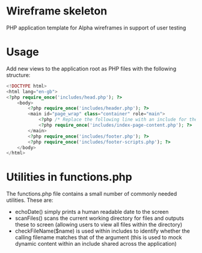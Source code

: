 # Wireframe skeleton

PHP application template for Alpha wireframes in support of user testing

# Usage

Add new views to the application root as PHP files with the following structure:

```php
<!DOCTYPE html>
<html lang="en-gb">
<?php require_once('includes/head.php'); ?>
    <body>
        <?php require_once('includes/header.php'); ?>
        <main id="page_wrap" class="container" role="main">
            <?php /* Replace the following line with an include for the page content */ ?>
            <?php require_once('includes/index-page-content.php'); ?>
        </main>
        <?php require_once('includes/footer.php'); ?>
        <?php require_once('includes/footer-scripts.php'); ?>
    </body>
</html>
```

# Utilities in functions.php

The functions.php file contains a small number of commonly needed utilities. These are:

* echoDate() simply prints a human readable date to the screen
* scanFiles() scans the current working directory for files and outputs these to screen (allowing users to view all files within the directory)
* checkFileName($name) is used within includes to identify whether the calling filename matches that of the argument (this is used to mock dynamic content within an include shared across the application)



